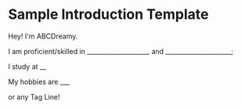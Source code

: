 # Sample Introduction Template



Hey! I'm ABCDreamy.

I am proficient/skilled in ____________________ and _____________________;

I study at __

My hobbies are ___

or any Tag Line!
